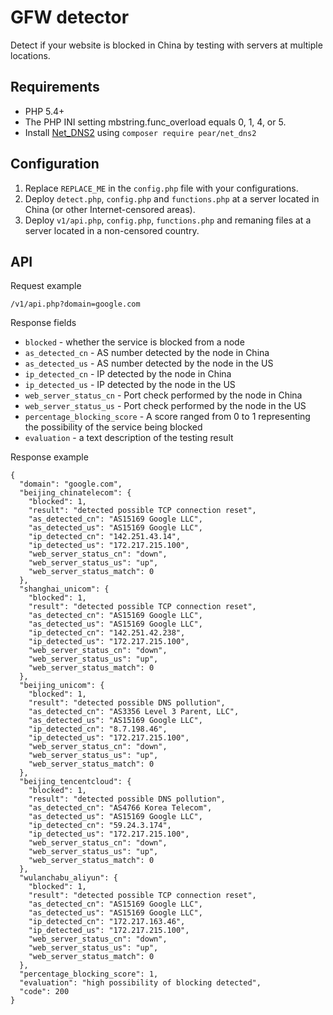 # GFW detector

Detect if your website is blocked in China by testing with servers at multiple locations.

## Requirements

- PHP 5.4+
- The PHP INI setting mbstring.func_overload equals 0, 1, 4, or 5.
- Install [Net_DNS2](https://netdns2.com/) using `composer require pear/net_dns2`

## Configuration

1. Replace `REPLACE_ME` in the `config.php` file with your configurations.
2. Deploy `detect.php`, `config.php` and `functions.php` at a server located in China (or other Internet-censored areas).
3. Deploy `v1/api.php`, `config.php`, `functions.php` and remaning files at a server located in a non-censored country.

## API

Request example

```
/v1/api.php?domain=google.com
```

Response fields

- `blocked` - whether the service is blocked from a node
- `as_detected_cn` - AS number detected by the node in China
- `as_detected_us` - AS number detected by the node in the US
- `ip_detected_cn` - IP detected by the node in China
- `ip_detected_us` - IP detected by the node in the US
- `web_server_status_cn` - Port check performed by the node in China
- `web_server_status_us` - Port check performed by the node in the US
- `percentage_blocking_score` - A score ranged from 0 to 1 representing the possibility of the service being blocked
- `evaluation` - a text description of the testing result

Response example

```
{
  "domain": "google.com",
  "beijing_chinatelecom": {
    "blocked": 1,
    "result": "detected possible TCP connection reset",
    "as_detected_cn": "AS15169 Google LLC",
    "as_detected_us": "AS15169 Google LLC",
    "ip_detected_cn": "142.251.43.14",
    "ip_detected_us": "172.217.215.100",
    "web_server_status_cn": "down",
    "web_server_status_us": "up",
    "web_server_status_match": 0
  },
  "shanghai_unicom": {
    "blocked": 1,
    "result": "detected possible TCP connection reset",
    "as_detected_cn": "AS15169 Google LLC",
    "as_detected_us": "AS15169 Google LLC",
    "ip_detected_cn": "142.251.42.238",
    "ip_detected_us": "172.217.215.100",
    "web_server_status_cn": "down",
    "web_server_status_us": "up",
    "web_server_status_match": 0
  },
  "beijing_unicom": {
    "blocked": 1,
    "result": "detected possible DNS pollution",
    "as_detected_cn": "AS3356 Level 3 Parent, LLC",
    "as_detected_us": "AS15169 Google LLC",
    "ip_detected_cn": "8.7.198.46",
    "ip_detected_us": "172.217.215.100",
    "web_server_status_cn": "down",
    "web_server_status_us": "up",
    "web_server_status_match": 0
  },
  "beijing_tencentcloud": {
    "blocked": 1,
    "result": "detected possible DNS pollution",
    "as_detected_cn": "AS4766 Korea Telecom",
    "as_detected_us": "AS15169 Google LLC",
    "ip_detected_cn": "59.24.3.174",
    "ip_detected_us": "172.217.215.100",
    "web_server_status_cn": "down",
    "web_server_status_us": "up",
    "web_server_status_match": 0
  },
  "wulanchabu_aliyun": {
    "blocked": 1,
    "result": "detected possible TCP connection reset",
    "as_detected_cn": "AS15169 Google LLC",
    "as_detected_us": "AS15169 Google LLC",
    "ip_detected_cn": "172.217.163.46",
    "ip_detected_us": "172.217.215.100",
    "web_server_status_cn": "down",
    "web_server_status_us": "up",
    "web_server_status_match": 0
  },
  "percentage_blocking_score": 1,
  "evaluation": "high possibility of blocking detected",
  "code": 200
}
```
